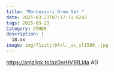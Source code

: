 ```yaml
---
title: "Montessori Drum Set "
date: 2025-03-23T07:17:11.624Z
tags: 2025-03-23
Category: OTHER
description: |
  18.xx
image: img/71zitjt0fxl._ac_sl1500_.jpg
---
```

https://amzlink.to/az0nrHV1RLIda
AD